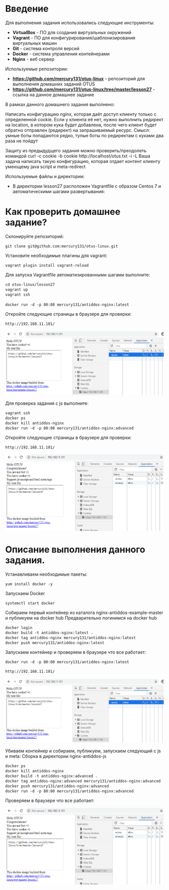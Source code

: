 # **Введение**

Для выполнения задания использовались следующие инструменты:
- **VirtualBox** - ПО для создания виртуальных окружений
- **Vagrant** - ПО для конфигурирования/шаблонизирования виртуальных машин
- **Git** - система контроля версий
- **Docker** - система управления контейнерами
- **Nginx** - веб сервер


Используемые репозитории:
- **https://github.com/mercury131/otus-linux** - репозиторий для выполнения домашних заданий OTUS
- **https://github.com/mercury131/otus-linux/tree/master/lesson27** - ссылка на данное домашнее задание


 


В рамках данного домашнего задания выполнено:

Написать конфигурацию nginx, которая даёт доступ клиенту только с определенной cookie.
Если у клиента её нет, нужно выполнить редирект на location, в котором кука будет добавлена, после чего клиент будет обратно отправлен (редирект) на запрашиваемый ресурс.
Смысл: умные боты попадаются редко, тупые боты по редиректам с куками два раза не пойдут

Защиту из предыдудщего задания можно проверить/преодолеть командой curl -c cookie -b cookie http://localhost/otus.txt -i -L
Ваша задача написать такую конфигурацию, которая отдает контент клиенту умеющему java script и meta-redirect



Используемые файлы и директории:
- В директории lesson27 расположен Vagrantfile с образом Centos 7 и автоматическими шагами развертывания:



# Как проверить домашнее задание?

Склонируйте репозиторий:

```
git clone git@github.com:mercury131/otus-linux.git
```

Установите необходимые плагины для vagrant:

```
vagrant plugin install vagrant-reload
```

Для запуска Vagrantfile автоматизированными шагами выполните:

```
cd otus-linux/lesson27
vagrant up 
vagrant ssh

docker run -d -p 80:80 mercury131/antiddos-nginx:latest
```

Откройте следующие страницы в браузере для проверки:

```
http://192.168.11.101/
```

![DDOS Cookie Protection](https://raw.githubusercontent.com/mercury131/otus-linux/master/lesson27/cookie.PNG)

Для проверка задания с js выполните:

```
vagrant ssh
docker ps 
docker kill antiddos-nginx
docker run -d -p 80:80 mercury131/antiddos-nginx:advanced
```

Откройте следующие страницы в браузере для проверки:

```
http://192.168.11.101/
```

![DDOS Cookie + js + meta Protection](https://raw.githubusercontent.com/mercury131/otus-linux/master/lesson27/cookie_js.PNG)

# Описание выполнения данного задания.

Устанавливаем необходимые пакеты:

```
yum install docker -y

```


Запускаем Docker

```
systemctl start docker
```

Собираем первый контейнер из каталога nginx-antiddos-example-master и публикуем на docker hub
Предварительно логинимся на docker hub
```
docker login
docker build -t antiddos-nginx:latest .
docker tag antiddos-nginx mercury131/antiddos-nginx:latest
docker push mercury131/antiddos-nginx:latest
```

Запускаем контейнер и проверяем в браузере что все работает:

```
docker run -d -p 80:80 mercury131/antiddos-nginx:latest
```

```
http://192.168.11.101/
```

![DDOS Cookie Protection](https://raw.githubusercontent.com/mercury131/otus-linux/master/lesson27/cookie.PNG)

Убиваем контейнер и собираем, публикуем, запускаем следующий с js и meta:
Сборка в директории nginx-antiddos-js

```
docker ps 
docker kill antiddos-nginx
docker build -t antiddos-nginx:advanced .
docker tag antiddos-nginx:advanced mercury131/antiddos-nginx:advanced
docker push mercury131/antiddos-nginx:advanced
docker run -d -p 80:80 mercury131/antiddos-nginx:advanced
```

Проверяем в браузере что все работает:

![DDOS Cookie + js + meta Protection](https://raw.githubusercontent.com/mercury131/otus-linux/master/lesson27/cookie_js.PNG)
